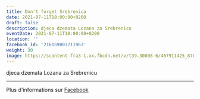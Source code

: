 ```yaml
---
title: Don't forget Srebrenica
date: 2021-07-11T18:00:00+0200
draft: false
description: djeca dzemata Lozana za Srebrenicu
eventDate: 2021-07-11T18:00:00+0200
location: ''
facebook_id: '216159003711963'
weight: 30
image: https://scontent-fra3-1.xx.fbcdn.net/v/t39.30808-6/467911425_8702124949883247_8451066247417132989_n.jpg?_nc_cat=103&ccb=1-7&_nc_sid=9e60e4&_nc_ohc=QxviA5S7CXEQ7kNvwGfG8vZ&_nc_oc=AdmfDTh8-dlfVXLZNyC2xLSaWa9LUvi3q0V7NwDH1w9b6amzrKR3FxVOVTjV4Y9kyaA&_nc_zt=23&_nc_ht=scontent-fra3-1.xx&edm=ABTKTjYEAAAA&_nc_gid=XI78UelV7TVkDujbialWOQ&oh=00_AfbnVm9so3XgKe96y5T65Y2pkb2nskGQJN2cMP4XlNDL7w&oe=68DA9E59
---
```


djeca dzemata Lozana za Srebrenicu

---

Plus d'informations sur [Facebook](https://facebook.com/events/216159003711963)